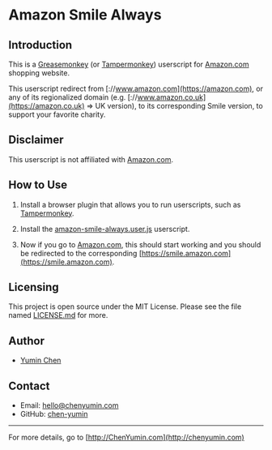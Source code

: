 # Amazon Smile Always

## Introduction
This is a [Greasemonkey](https://addons.mozilla.org/en-US/firefox/addon/greasemonkey/) (or [Tampermonkey](https://tampermonkey.net/)) userscript for [Amazon.com](https://amazon.com) shopping website.

This userscript redirect from [://www.amazon.com](https://amazon.com), or any of its regionalized domain (e.g. [://www.amazon.co.uk](https://amazon.co.uk) => UK version), to its corresponding Smile version, to support your favorite charity.

## Disclaimer
This userscript is not affiliated with [Amazon.com](https://amazon.com).

## How to Use
1. Install a browser plugin that allows you to run userscripts, such as [Tampermonkey](https://tampermonkey.net/).

2. Install the [amazon-smile-always.user.js](https://github.com/chen-yumin/amazon-smile-always/raw/master/amazon-smile-always.user.js) userscript.

3. Now if you go to [Amazon.com](https://amazon.com), this should start working and you should be redirected to the corresponding [https://smile.amazon.com](https://smile.amazon.com).

## Licensing
This project is open source under the MIT License. Please see the file named [LICENSE.md](LICENSE.md) for more.

## Author
* [Yumin Chen](http://chenyumin.com)

## Contact
* Email: [hello@chenyumin.com](mailto:hello@chenyumin.com)
* GitHub: [chen-yumin](https://github.com/chen-yumin)

------------------------
For more details, go to [http://ChenYumin.com](http://chenyumin.com)
